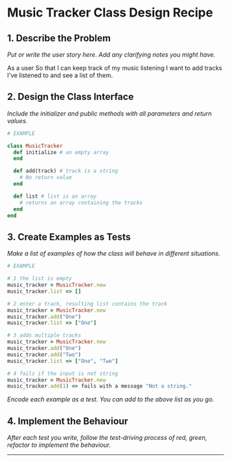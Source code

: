 # Music Tracker Class Design Recipe

## 1. Describe the Problem

_Put or write the user story here. Add any clarifying notes you might have._

As a user
So that I can keep track of my music listening
I want to add tracks I've listened to and see a list of them.

## 2. Design the Class Interface

_Include the initializer and public methods with all parameters and return values._

```ruby
# EXAMPLE

class MusicTracker
  def initialize # an empty array
  end

  def add(track) # track is a string
    # No return value
  end

  def list # list is an array
    # returns an array containing the tracks
  end
end
```

## 3. Create Examples as Tests

_Make a list of examples of how the class will behave in different situations._

```ruby
# EXAMPLE

# 1 the list is empty
music_tracker = MusicTracker.new 
music_tracker.list => []

# 2 enter a track, resulting list contains the track
music_tracker = MusicTracker.new 
music_tracker.add("One")
music_tracker.list => ["One"]

# 3 adds multiple tracks
music_tracker = MusicTracker.new 
music_tracker.add("One")
music_tracker.add("Two")
music_tracker.list => ["One", "Two"]

# 4 fails if the input is not string
music_tracker = MusicTracker.new 
music_tracker.add(1) => fails with a message "Not a string."
```

_Encode each example as a test. You can add to the above list as you go._

## 4. Implement the Behaviour

_After each test you write, follow the test-driving process of red, green, refactor to implement the behaviour._


<!-- BEGIN GENERATED SECTION DO NOT EDIT -->

---


<!-- END GENERATED SECTION DO NOT EDIT -->